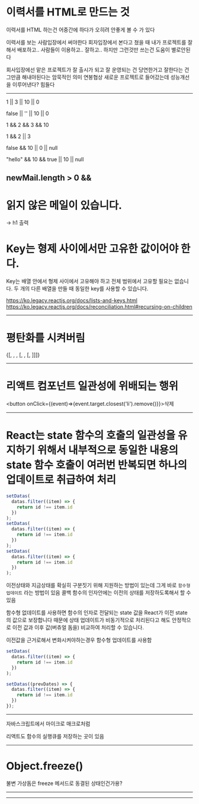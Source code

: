# 이력서를 HTML로 만드는 것

이력서를 HTML 하는건 어중간에 하다가 오히려 안좋게 볼 수 가 있다

이력서를 보는 사람입장에서 써야한다
회자입장에서 본다고 쳤을 때 
내가 프로젝트를 잘 해서 배포하고.. 사람들이 이용하고.. 잘하고..
하지만 그런것만 쓰는건 도움이 별로안된다

회사입장에선 맡은 프로젝트가 잘 출시가 되고 잘 운영되는 건
당연한거고 잘한다는 건 그만큼 해내야된다는 암묵적인 의미
연봉협상
새로운 프로젝트로 들어갔는데 성능개선을 이루어낸다? 힘들다

---

1 || 3 || 10 || 0

false || '' || 10 || 0

1 && 2 && 3 && 10

1 && 2 || 3

false && 10 || 0 || null

"hello" && 10 && true || 10 || null

newMail.length > 0 && <h1>읽지 않은 메일이 있습니다.</h1> -> h1 출력
---

# Key는 형제 사이에서만 고유한 값이어야 한다.

Key는 배열 안에서 형제 사이에서 고유해야 하고 전체 범위에서 고유할 필요는 없습니다. 두 개의 다른 배열을 만들 때 동일한 key를 사용할 수 있습니다.

https://ko.legacy.reactjs.org/docs/lists-and-keys.html
https://ko.legacy.reactjs.org/docs/reconciliation.html#recursing-on-children

---

# 평탄화를 시켜버림

<div>{[<One />, <Two />, <Three />, [<One />, <Two />, [<One />, <Two />]]]}</div>

---

# 리액트 컴포넌트 일관성에 위배되는 행위

<button onClick={(event)=>{event.target.closest('li').remove()}}>삭제</button>

---

# React는 state 함수의 호출의 일관성을 유지하기 위해서 내부적으로 동일한 내용의 state 함수 호출이 여러번 반복되면 하나의 업데이트로 취급하여 처리

```jsx
setDatas(
  datas.filter((item) => {
    return id !== item.id
  })
);
setDatas(
  datas.filter((item) => {
    return id !== item.id
  })
);
setDatas(
  datas.filter((item) => {
    return id !== item.id
  })
);
```

이전상태와 지금상태를 확실히 구분짓기 위해 지원하는 방법이 있는데
그게 바로 `함수형 업데이트` 라는 방법이 있음 
콜백 함수의 인자안에는 이전의 상태를 저장하도록해서 할 수 있음

함수형 없데이트를 사용하면 함수의 인자로 전달되는 state 값을 React가 이전 state 의 값으로 보장합니다 때문에 상태 업데이트가 비동기적으로 처리된다고 해도 안정적으로 이전 값과 이후 값(버츄얼 돔을) 비교하여 처리할 수 있습니다.

이전값을 근거로해서 변화시켜야하는경우 함수형 업데이트를 사용함

```jsx
setDatas(
  datas.filter((item) => {
    return id !== item.id
  })
);
```
```jsx
setDatas((prevDates) => {
  datas.filter((item) => {
    return id !== item.id
  })
});
```
---

자바스크립트에서 마이크로 매크로처럼

리액트도 함수의 실행큐를 저장하는 곳이 있음


---

# Object.freeze()

불변
가상돔은 freeze 메서드로 동결된 상태인건가용?

---



---